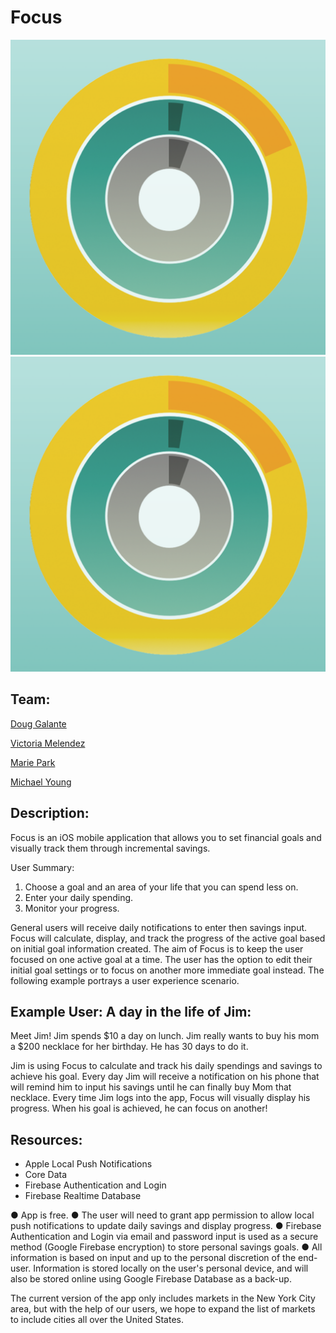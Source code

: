 # Focus

![alt tag](https://github.com/learn-co-students/Focus/blob/master/logo.png)
![alt tag](https://github.com/learn-co-students/Focus/blob/master/logo.png)


## Team:

[Doug Galante](https://github.com/Dougly)

[Victoria Melendez](https://github.com/VAMelend)

[Marie Park](https://github.com/marie-codes)

[Michael Young](https://github.com/jicaey)



## Description:

Focus is an iOS mobile application that allows you to set financial goals and visually track them through incremental savings. 

User Summary:
1. Choose a goal and an area of your life that you can spend less on.
2. Enter your daily spending.
3. Monitor your progress.

General users will receive daily notifications to enter then savings input. Focus will calculate, display, and track the progress of the active goal based on initial goal information created. The aim of Focus is to keep the user focused on one active goal at a time. The user has the option to edit their initial goal settings or to focus on another more immediate goal instead. The following example portrays a user experience scenario.



## Example User: A day in the life of Jim:

Meet Jim!
Jim spends $10 a day on lunch. 
Jim really wants to buy his mom a $200 necklace for her birthday. 
He has 30 days to do it.

Jim is using Focus to calculate and track his daily spendings and savings to achieve his goal. Every day Jim will receive a notification on his phone that will remind him to input his savings until he can finally buy Mom that necklace. Every time Jim logs into the app, Focus will visually display his progress. When his goal is achieved, he can focus on another!



## Resources:

- Apple Local Push Notifications
- Core Data
- Firebase Authentication and Login
- Firebase Realtime Database

● App is free. ● The user will need to grant app permission to allow local push notifications to update daily savings and display progress. ● Firebase Authentication and Login via email and password input is used as a secure method (Google Firebase encryption) to store personal savings goals. ● All information is based on input and up to the personal discretion of the end-user. Information is stored locally on the user's personal device, and will also be stored online using Google Firebase Database as a back-up.


The current version of the app only includes markets in the New York City area, but with the help of our users, we hope to expand the list of markets to include cities all over the United States.


